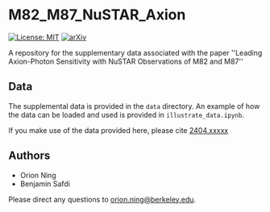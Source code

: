 # M82_M87_NuSTAR_Axion

[![License: MIT](https://img.shields.io/badge/License-MIT-yellow.svg)](https://opensource.org/licenses/MIT)
[![arXiv](https://img.shields.io/badge/arXiv-2404.xxxxx%20-green.svg)](https://arxiv.org/abs/2404.xxxxx)

A repository for the supplementary data associated with the paper ''Leading Axion-Photon Sensitivity with NuSTAR Observations of M82 and M87''

## Data

The supplemental data is provided in the `data` directory. An example of how the data can be loaded and used is provided in `illustrate_data.ipynb`.

If you make use of the data provided here, please cite [2404.xxxxx](https://arxiv.org/abs/2404.xxxxx)

## Authors

- Orion Ning
- Benjamin Safdi

Please direct any questions to orion.ning@berkeley.edu.
